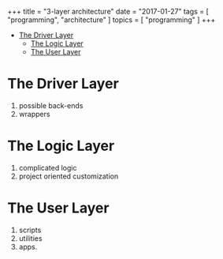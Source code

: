+++
title = "3-layer architecture"
date = "2017-01-27"
tags = [ "programming", "architecture" ]
topics = [ "programming" ]
+++

- [The Driver Layer](#org4b26b5e)
  - [The Logic Layer](#org0bea3cf)
  - [The User Layer](#orgbb8d110)


<a id="org4b26b5e"></a>

# The Driver Layer

1.  possible back-ends
2.  wrappers


<a id="org0bea3cf"></a>

# The Logic Layer

1.  complicated logic
2.  project oriented customization


<a id="orgbb8d110"></a>

# The User Layer

1.  scripts
2.  utilities
3.  apps.
